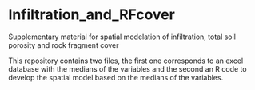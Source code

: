 # Infiltration_and_RFcover
Supplementary material for spatial modelation of infiltration, total soil porosity and rock fragment cover 

This repository contains two files, the first one corresponds to an excel database with the medians of the variables and the second an R code to develop the spatial model based on the medians of the variables.
